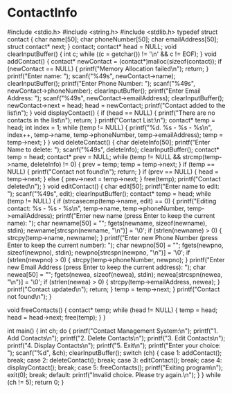# ContactInfo
#include <stdio.h>
#include <string.h>
#include <stdlib.h>
typedef struct contact {
    char name[50];
    char phoneNumber[50];
    char emailAddress[50];
    struct contact* next;
} contact;
contact* head = NULL;
void clearInputBuffer() {
    int c;
    while ((c = getchar()) != '\n' && c != EOF);
}
void addContact() {
    contact* newContact = (contact*)malloc(sizeof(contact));
    if (newContact == NULL) {
        printf("Memory Allocation failed\n");
        return;
    }
    printf("Enter name: ");
    scanf("%49s", newContact->name);
    clearInputBuffer();
    printf("Enter Phone Number: ");
    scanf("%49s", newContact->phoneNumber);
    clearInputBuffer();
    printf("Enter Email Address: ");
    scanf("%49s", newContact->emailAddress);
    clearInputBuffer();
    newContact->next = head;
    head = newContact;
    printf("Contact added to the list\n");
}
void displayContact() {
    if (head == NULL) {
        printf("There are no contacts in the list\n");
        return;
    }
    printf("Contact List:\n");
    contact* temp = head;
    int index = 1;
    while (temp != NULL) {
        printf("%d. %s - %s - %s\n", index++, temp->name, temp->phoneNumber, temp->emailAddress);
        temp = temp->next;
    }
}
void deleteContact() {
    char deleteInfo[50];
    printf("Enter Name to delete: ");
    scanf("%49s", deleteInfo);
    clearInputBuffer();
    contact* temp = head;
    contact* prev = NULL;
    while (temp != NULL && strcmp(temp->name, deleteInfo) != 0) {
        prev = temp;
        temp = temp->next;
    }
    if (temp == NULL) {
        printf("Contact not found\n");
        return;
    }
    if (prev == NULL) {
        head = temp->next;
    } else {
        prev->next = temp->next;
    }
    free(temp);
    printf("Contact deleted\n");
}
void editContact() {
    char edit[50];
    printf("Enter name to edit: ");
    scanf("%49s", edit);
    clearInputBuffer();
    contact* temp = head;
    while (temp != NULL) {
        if (strcasecmp(temp->name, edit) == 0) {
            printf("Editing contact: %s - %s - %s\n", temp->name, temp->phoneNumber, temp->emailAddress);
            printf("Enter new name (press Enter to keep the current name): ");
            char newname[50] = "";
            fgets(newname, sizeof(newname), stdin);
            newname[strcspn(newname, "\n")] = '\0';
            if (strlen(newname) > 0) {
                strcpy(temp->name, newname);
            }
            printf("Enter new Phone Number (press Enter to keep the current number): ");
            char newpno[50] = "";
            fgets(newpno, sizeof(newpno), stdin);
            newpno[strcspn(newpno, "\n")] = '\0';
            if (strlen(newpno) > 0) {
                strcpy(temp->phoneNumber, newpno);
            }
            printf("Enter new Email Address (press Enter to keep the current address): ");
            char newea[50] = "";
            fgets(newea, sizeof(newea), stdin);
            newea[strcspn(newea, "\n")] = '\0';
            if (strlen(newea) > 0) {
                strcpy(temp->emailAddress, newea);
            }
            printf("Contact updated\n");
            return;
        }
        temp = temp->next;
    }
    printf("Contact not found\n");
}

void freeContacts() {
    contact* temp;
    while (head != NULL) {
        temp = head;
        head = head->next;
        free(temp);
    }
}

int main() {
    int ch;
    do {
        printf("Contact Management System:\n");
        printf("1. Add Contacts\n");
        printf("2. Delete Contacts\n");
        printf("3. Edit Contacts\n");
        printf("4. Display Contacts\n");
        printf("5. Exit\n");
        printf("Enter your choice: ");
        scanf("%d", &ch);
        clearInputBuffer();
        switch (ch) {
            case 1:
                addContact();
                break;
            case 2:
                deleteContact();
                break;
            case 3:
                editContact();
                break;
            case 4:
                displayContact();
                break;
            case 5:
                freeContacts();
                printf("Exiting program\n");
                exit(0);
                break;
            default:
                printf("Invalid choice. Please try again.\n");
        }
    } while (ch != 5);
    return 0;
}
